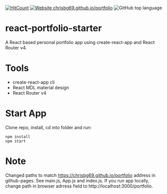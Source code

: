 [![HitCount](http://hits.dwyl.io/chrisbg69/portfolio.svg)](http://hits.dwyl.io/chrisbg69/portfolio)  [![Website chrisbg69.github.io/portfolio](https://img.shields.io/website-up-down-green-red/https/chrisbg69.github.io.svg)](https://chrisbg69.github.io/portfolio)  ![GitHub top language](https://img.shields.io/github/languages/top/chrisbg69/portfolio)

# react-portfolio-starter
A React based personal portfolio app using create-react-app and React Router v4.

# Tools
* create-react-app cli
* React MDL material design
* React Router v4

# Start App
Clone repo, install, cd into folder and run:
```git
npm install
npm start
```
# Note
Changed paths to match https://chrisbg69.github.io/portfolio address in github-pages.
See main.js, App.js and index.js. If you run app locally, change path in browser adrress field to http://localhost:3000/portfolio.